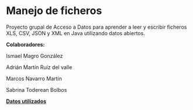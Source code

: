 # Manejo de ficheros
Proyecto grupal de Acceso a Datos para aprender a leer y escribir ficheros XLS, CSV, JSON y XML en Java utilizando datos abiertos.

**Colaboradores:**

Ismael Magro González

Adrián Martín Ruíz del valle

Marcos Navarro Martín

Sabrina Toderean Bolbos

[**Datos utilizados**](https://datos.gob.es/es/catalogo/l01280066-escuelas-infantiles-numero-de-plazas-y-alumnos-desde-2012-historico1)